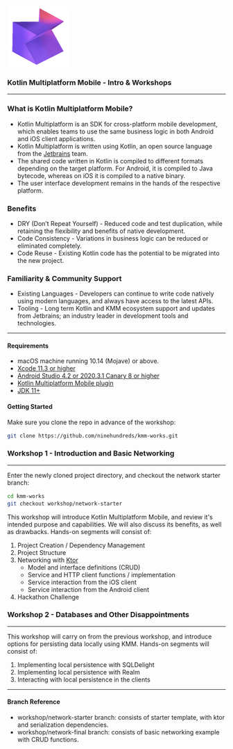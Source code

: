 <br />
<p align="left">
    <img src=".github/kmm.png" alt="kmm" width="140" height="140"/>
</p>
<h3 align="left">Kotlin Multiplatform Mobile - Intro & Workshops</h3>

---

### What is Kotlin Multiplatform Mobile?

* Kotlin Multiplatform is an SDK for cross-platform mobile development, which enables teams to use the same business logic in both Android and iOS client applications.
* Kotlin Multiplatform is written using Kotlin, an open source language from the [Jetbrains](https://www.jetbrains.com/) team.
* The shared code written in Kotlin is compiled to different formats depending on the target platform. For Android, it is compiled to Java bytecode, whereas on iOS it is compiled to a native binary.
* The user interface development remains in the hands of the respective platform.

### Benefits
* DRY (Don’t Repeat Yourself) - Reduced code and test duplication, while retaining the flexibility and benefits of native development.
* Code Consistency - Variations in business logic can be reduced or eliminated completely.
* Code Reuse - Existing Kotlin code has the potential to be migrated into the new project.

### Familiarity & Community Support
* Existing Languages - Developers can continue to write code natively using modern languages, and always have access to the latest APIs.
* Tooling - Long term Kotlin and KMM ecosystem support and updates from Jetbrains; an industry leader in development tools and technologies.

___

#### Requirements
* macOS machine running 10.14 (Mojave) or above.
* [Xcode 11.3 or higher](https://apps.apple.com/us/app/xcode/id497799835)
* [Android Studio 4.2 or 2020.3.1 Canary 8 or higher](https://developer.android.com/studio)
* [Kotlin Multiplatform Mobile plugin](https://plugins.jetbrains.com/plugin/14936-kotlin-multiplatform-mobile)
* [JDK 11+](https://www.oracle.com/java/technologies/javase-downloads.html)


#### Getting Started
Make sure you clone the repo in advance of the workshop:
  ```sh
  git clone https://github.com/ninehundreds/kmm-works.git
  ```

### Workshop 1 - Introduction and Basic Networking 

---
Enter the newly cloned project directory, and checkout the network starter branch:
  ```sh
  cd kmm-works
  git checkout workshop/network-starter
  ```

This workshop will introduce Kotlin Multiplatform Mobile, and review it's intended purpose and capabilities. We will also discuss its benefits, as well as drawbacks. Hands-on segments will consist of:
1. Project Creation / Dependency Management
2. Project Structure
3. Networking with [Ktor](https://ktor.io/) 
    * Model and interface definitions (CRUD)
    * Service and HTTP client functions / implementation 
    * Service interaction from the iOS client
    * Service interaction from the Android client
4. Hackathon Challenge


### Workshop 2 - Databases and Other Disappointments

---
This workshop will carry on from the previous workshop, and introduce options for persisting data locally using KMM. Hands-on segments will consist of:
1. Implementing local persistence with SQLDelight
2. Implementing local persistence with Realm
3. Interacting with local persistence in the clients

---

#### Branch Reference
* workshop/network-starter branch: consists of starter template, with ktor and serialization dependencies.
* workshop/network-final branch: consists of basic networking example with CRUD functions. 


